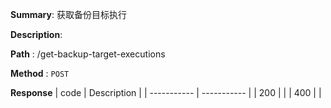 **Summary**: 获取备份目标执行

**Description**:

**Path** : /get-backup-target-executions

**Method** : `POST`

**Response**
| code      | Description |
| ----------- | ----------- |
|  200   |       |
|  400   |       |

